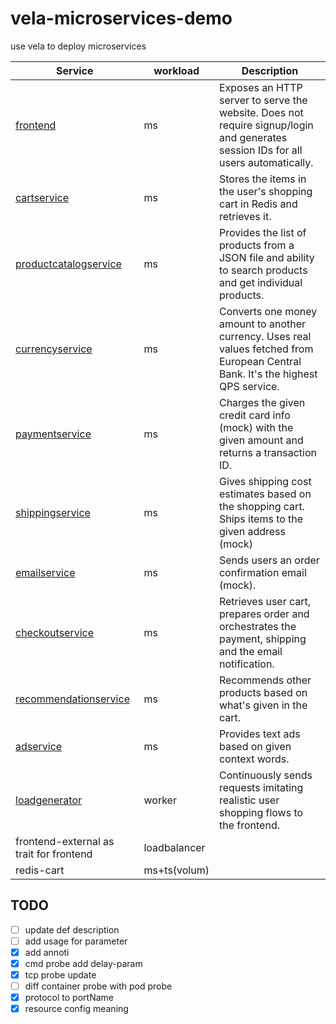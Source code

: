 # vela-microservices-demo
use vela to deploy microservices


| Service                                              | workload      | Description                                                                                                                       |
| ---------------------------------------------------- | ------------- | --------------------------------------------------------------------------------------------------------------------------------- |
| [frontend](./src/frontend)                           | ms            | Exposes an HTTP server to serve the website. Does not require signup/login and generates session IDs for all users automatically. |
| [cartservice](./src/cartservice)                     | ms            | Stores the items in the user's shopping cart in Redis and retrieves it.                                                           |
| [productcatalogservice](./src/productcatalogservice) | ms            | Provides the list of products from a JSON file and ability to search products and get individual products.                        |
| [currencyservice](./src/currencyservice)             | ms            | Converts one money amount to another currency. Uses real values fetched from European Central Bank. It's the highest QPS service. |
| [paymentservice](./src/paymentservice)               | ms            | Charges the given credit card info (mock) with the given amount and returns a transaction ID.                                     |
| [shippingservice](./src/shippingservice)             | ms            | Gives shipping cost estimates based on the shopping cart. Ships items to the given address (mock)                                 |
| [emailservice](./src/emailservice)                   | ms            | Sends users an order confirmation email (mock).                                                                                   |
| [checkoutservice](./src/checkoutservice)             | ms            | Retrieves user cart, prepares order and orchestrates the payment, shipping and the email notification.                            |
| [recommendationservice](./src/recommendationservice) | ms            | Recommends other products based on what's given in the cart.                                                                      |
| [adservice](./src/adservice)                         | ms            | Provides text ads based on given context words.                                                                                   |
| [loadgenerator](./src/loadgenerator)                 | worker        | Continuously sends requests imitating realistic user shopping flows to the frontend.                                              |
| frontend-external as trait for frontend              | loadbalancer  |                                                                                                                                   |
| redis-cart                                           | ms+ts(volum)  |                                                                                                                                   |

## TODO
- [ ] update def description
- [ ] add usage for parameter
- [X] add annoti
- [X] cmd probe add delay-param
- [X] tcp probe update
- [ ] diff container probe with pod probe
- [X] protocol to portName 
- [X] resource config meaning